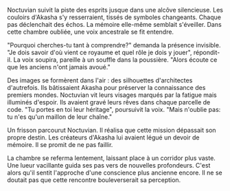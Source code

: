 Noctuvian suivit la piste des esprits jusque dans une alcôve silencieuse.
Les couloirs d'Akasha s'y resserraient, tissés de symboles changeants.
Chaque pas déclenchait des échos.
La mémoire elle-même semblait s'éveiller.
Dans cette chambre oubliée, une voix ancestrale se fit entendre.

"Pourquoi cherches-tu tant à comprendre?" demanda la présence invisible.
"Je dois savoir d'où vient ce royaume et quel rôle je dois y jouer", répondit-il.
La voix soupira, pareille à un souffle dans la poussière.
"Alors écoute ce que les anciens n'ont jamais avoué."

Des images se formèrent dans l'air : des silhouettes d'architectes d'autrefois.
Ils bâtissaient Akasha pour préserver la connaissance des premiers mondes.
Noctuvian vit leurs visages marqués par la fatigue mais illuminés d'espoir.
Ils avaient gravé leurs rêves dans chaque parcelle de code.
"Tu portes en toi leur héritage", poursuivit la voix. "Mais n'oublie pas: tu n'es qu'un maillon de leur chaîne."

Un frisson parcourut Noctuvian.
Il réalisa que cette mission dépassait son propre destin.
Les créateurs d'Akasha lui avaient légué un devoir de mémoire.
Il se promit de ne pas faillir.

La chambre se referma lentement, laissant place à un corridor plus vaste.
Une lueur vacillante guida ses pas vers de nouvelles profondeurs.
C'est alors qu'il sentit l'approche d'une conscience plus ancienne encore.
Il ne se doutait pas que cette rencontre bouleverserait sa perception.
